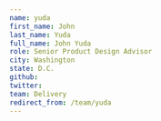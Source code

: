 ```yaml
---
name: yuda
first_name: John
last_name: Yuda
full_name: John Yuda
role: Senior Product Design Advisor
city: Washington
state: D.C.
github: 
twitter: 
team: Delivery
redirect_from: /team/yuda
---
```

